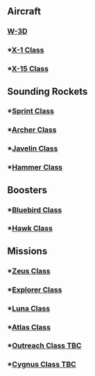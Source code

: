 ## Aircraft
### [W-3D](https://github.com/pike82/KSP-V1.12.3-RP-1/wiki/W-3D)
### *[X-1 Class](https://github.com/pike82/KSP-V1.12.3-RP-1/wiki/X-1)
### *[X-15 Class](https://github.com/pike82/KSP-V1.12.3-RP-1/wiki/X-15)

## Sounding Rockets
### *[Sprint Class](https://github.com/pike82/KSP-V1.12.3-RP-1/wiki/Sprint-Class)
### *[Archer Class](https://github.com/pike82/KSP-V1.12.3-RP-1/wiki/Archer-Class)
### *[Javelin Class](https://github.com/pike82/KSP-V1.12.3-RP-1/wiki/Javelin-Class)
### *[Hammer Class](https://github.com/pike82/KSP-V1.12.3-RP-1/wiki/Hammer-Class)

## Boosters

### *[Bluebird Class](https://github.com/pike82/KSP-V1.12.3-RP-1/wiki/Bluebird-Class)
### *[Hawk Class](https://github.com/pike82/KSP-V1.12.3-RP-1/wiki/Hawk-Class)

## Missions
### *[Zeus Class](https://github.com/pike82/KSP-V1.12.3-RP-1/wiki/Zeus-Class)
### *[Explorer Class](https://github.com/pike82/KSP-V1.12.3-RP-1/wiki/Explorer-Class)
### *[Luna Class](https://github.com/pike82/KSP-V1.12.3-RP-1/wiki/Luna-Class)
### *[Atlas Class](https://github.com/pike82/KSP-V1.12.3-RP-1/wiki/Atlas-Class)
### *[Outreach Class TBC](https://github.com/pike82/KSP-V12.3.1-RP-1/wiki/Outreach-Class)
### *[Cygnus Class TBC](https://github.com/pike82/KSP-V12.3.1-RP-1/wiki/Cygnus-Class)